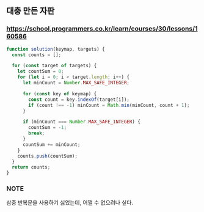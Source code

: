 ## 대충 만든 자판

### https://school.programmers.co.kr/learn/courses/30/lessons/160586

```js
function solution(keymap, targets) {
  const counts = [];

  for (const target of targets) {
    let countSum = 0;
    for (let i = 0; i < target.length; i++) {
      let minCount = Number.MAX_SAFE_INTEGER;

      for (const key of keymap) {
        const count = key.indexOf(target[i]);
        if (count !== -1) minCount = Math.min(minCount, count + 1);
      }

      if (minCount === Number.MAX_SAFE_INTEGER) {
        countSum = -1;
        break;
      }
      countSum += minCount;
    }
    counts.push(countSum);
  }
  return counts;
}
```

### NOTE

삼중 반복문을 사용하기 싫었는데, 어쩔 수 없으려나 싶다.
